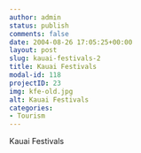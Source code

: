 ```yaml
---
author: admin
status: publish
comments: false
date: 2004-08-26 17:05:25+00:00
layout: post
slug: kauai-festivals-2
title: Kauai Festivals
modal-id: 118
projectID: 23
img: kfe-old.jpg
alt: Kauai Festivals
categories:
- Tourism
---
```

Kauai Festivals
